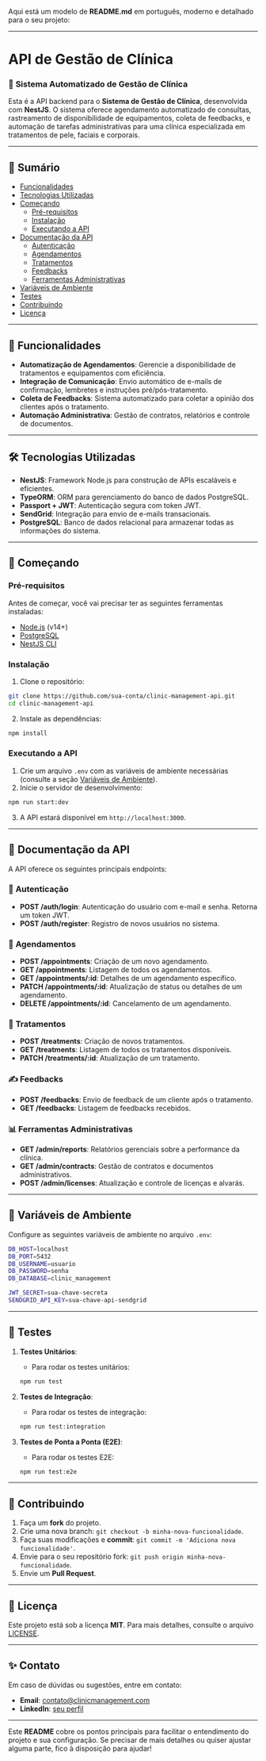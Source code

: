 Aqui está um modelo de **README.md** em português, moderno e detalhado para o seu projeto:

---

# **API de Gestão de Clínica**

### 🚀 **Sistema Automatizado de Gestão de Clínica**

Esta é a API backend para o **Sistema de Gestão de Clínica**, desenvolvida com **NestJS**. O sistema oferece agendamento automatizado de consultas, rastreamento de disponibilidade de equipamentos, coleta de feedbacks, e automação de tarefas administrativas para uma clínica especializada em tratamentos de pele, faciais e corporais.

---

## 📜 **Sumário**

- [Funcionalidades](#funcionalidades)
- [Tecnologias Utilizadas](#tecnologias-utilizadas)
- [Começando](#começando)
  - [Pré-requisitos](#pré-requisitos)
  - [Instalação](#instalação)
  - [Executando a API](#executando-a-api)
- [Documentação da API](#documentação-da-api)
  - [Autenticação](#autenticação)
  - [Agendamentos](#agendamentos)
  - [Tratamentos](#tratamentos)
  - [Feedbacks](#feedbacks)
  - [Ferramentas Administrativas](#ferramentas-administrativas)
- [Variáveis de Ambiente](#variáveis-de-ambiente)
- [Testes](#testes)
- [Contribuindo](#contribuindo)
- [Licença](#licença)

---

## 🌟 **Funcionalidades**

- **Automatização de Agendamentos**: Gerencie a disponibilidade de tratamentos e equipamentos com eficiência.
- **Integração de Comunicação**: Envio automático de e-mails de confirmação, lembretes e instruções pré/pós-tratamento.
- **Coleta de Feedbacks**: Sistema automatizado para coletar a opinião dos clientes após o tratamento.
- **Automação Administrativa**: Gestão de contratos, relatórios e controle de documentos.

---

## 🛠️ **Tecnologias Utilizadas**

- **NestJS**: Framework Node.js para construção de APIs escaláveis e eficientes.
- **TypeORM**: ORM para gerenciamento do banco de dados PostgreSQL.
- **Passport + JWT**: Autenticação segura com token JWT.
- **SendGrid**: Integração para envio de e-mails transacionais.
- **PostgreSQL**: Banco de dados relacional para armazenar todas as informações do sistema.

---

## 🚀 **Começando**

### Pré-requisitos

Antes de começar, você vai precisar ter as seguintes ferramentas instaladas:

- [Node.js](https://nodejs.org/en/) (v14+)
- [PostgreSQL](https://www.postgresql.org/download/)
- [NestJS CLI](https://docs.nestjs.com/cli/overview)

### Instalação

1. Clone o repositório:

```bash
git clone https://github.com/sua-conta/clinic-management-api.git
cd clinic-management-api
```

2. Instale as dependências:

```bash
npm install
```

### Executando a API

1. Crie um arquivo `.env` com as variáveis de ambiente necessárias (consulte a seção [Variáveis de Ambiente](#variáveis-de-ambiente)).
2. Inicie o servidor de desenvolvimento:

```bash
npm run start:dev
```

3. A API estará disponível em `http://localhost:3000`.

---

## 📖 **Documentação da API**

A API oferece os seguintes principais endpoints:

### 🔐 **Autenticação**

- **POST /auth/login**: Autenticação do usuário com e-mail e senha. Retorna um token JWT.
- **POST /auth/register**: Registro de novos usuários no sistema.

### 📅 **Agendamentos**

- **POST /appointments**: Criação de um novo agendamento.
- **GET /appointments**: Listagem de todos os agendamentos.
- **GET /appointments/:id**: Detalhes de um agendamento específico.
- **PATCH /appointments/:id**: Atualização de status ou detalhes de um agendamento.
- **DELETE /appointments/:id**: Cancelamento de um agendamento.

### 💆 **Tratamentos**

- **POST /treatments**: Criação de novos tratamentos.
- **GET /treatments**: Listagem de todos os tratamentos disponíveis.
- **PATCH /treatments/:id**: Atualização de um tratamento.

### ✍️ **Feedbacks**

- **POST /feedbacks**: Envio de feedback de um cliente após o tratamento.
- **GET /feedbacks**: Listagem de feedbacks recebidos.

### 📊 **Ferramentas Administrativas**

- **GET /admin/reports**: Relatórios gerenciais sobre a performance da clínica.
- **GET /admin/contracts**: Gestão de contratos e documentos administrativos.
- **POST /admin/licenses**: Atualização e controle de licenças e alvarás.

---

## 🔧 **Variáveis de Ambiente**

Configure as seguintes variáveis de ambiente no arquivo `.env`:

```bash
DB_HOST=localhost
DB_PORT=5432
DB_USERNAME=usuario
DB_PASSWORD=senha
DB_DATABASE=clinic_management

JWT_SECRET=sua-chave-secreta
SENDGRID_API_KEY=sua-chave-api-sendgrid
```

---

## 🧪 **Testes**

1. **Testes Unitários**:
   - Para rodar os testes unitários:

   ```bash
   npm run test
   ```

2. **Testes de Integração**:
   - Para rodar os testes de integração:

   ```bash
   npm run test:integration
   ```

3. **Testes de Ponta a Ponta (E2E)**:
   - Para rodar os testes E2E:

   ```bash
   npm run test:e2e
   ```

---

## 🤝 **Contribuindo**

1. Faça um **fork** do projeto.
2. Crie uma nova branch: `git checkout -b minha-nova-funcionalidade`.
3. Faça suas modificações e **commit**: `git commit -m 'Adiciona nova funcionalidade'`.
4. Envie para o seu repositório fork: `git push origin minha-nova-funcionalidade`.
5. Envie um **Pull Request**.

---

## 📜 **Licença**

Este projeto está sob a licença **MIT**. Para mais detalhes, consulte o arquivo [LICENSE](LICENSE).

---

## ✨ **Contato**

Em caso de dúvidas ou sugestões, entre em contato:

- **Email**: contato@clinicmanagement.com
- **LinkedIn**: [seu perfil](https://www.linkedin.com/in/reinaldonascimento/)

---

Este **README** cobre os pontos principais para facilitar o entendimento do projeto e sua configuração. Se precisar de mais detalhes ou quiser ajustar alguma parte, fico à disposição para ajudar!